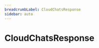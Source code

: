 ```yaml
---
breadcrumbLabel: CloudChatsResponse
sidebar: auto
---
```


# CloudChatsResponse

<ProxySummary/>

<ApiDocs/>
